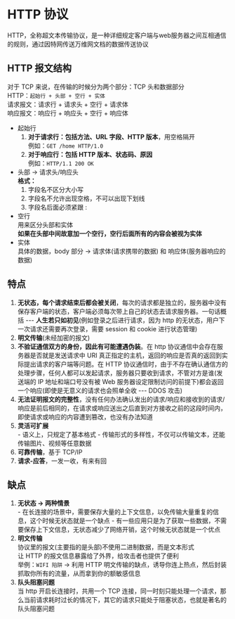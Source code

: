 # HTTP 协议  
HTTP，全称超文本传输协议，是一种详细规定客户端与web服务器之间互相通信的规则，通过因特网传送万维网文档的数据传送协议  

## HTTP 报文结构  
  对于 TCP 来说，在传输的时候分为两个部分：TCP 头和数据部分  
  HTTP：`起始行 + 头部 + 空行 + 实体`  
  请求报文：请求行 + 请求头 + 空行 + 请求体  
  响应报文：响应行 + 响应头 + 空行 + 响应体  
  - 起始行  
    1. **对于请求行：包括方法、URL 字段、HTTP 版本**，用空格隔开  
      例如：`GET /home HTTP/1.0`  
    2. **对于响应行：包括 HTTP 版本、状态码、原因**  
      例如：`HTTP/1.1 200 OK`  
  - 头部 -> 请求头/响应头  
    **格式：**  
    1. 字段名不区分大小写  
    2. 字段名不允许出现空格，不可以出现下划线  
    3. 字段名后面必须紧跟 :  
  - 空行  
    用来区分头部和实体  
    **如果在头部中间故意加一个空行，空行后面所有的内容会被视为实体**  
  - 实体  
    具体的数据，body 部分 -> 请求体(请求携带的数据) 和 响应体(服务器响应的数据)  

## 特点  
  1. **无状态，每个请求结束后都会被关闭**，每次的请求都是独立的，服务器中没有保存客户端的状态，客户端必须每次带上自己的状态去请求服务器。一句话概括 --- **人生若只如初见**(例如登录之后进行请求，因为 http 的无状态，用户下一次请求还需要再次登录，需要 session 和 cookie 进行状态管理)  
  2. **明文传输**(未经加密的报文)  
  3. **不验证通信双方的身份，因此有可能遭遇伪装**。在 http 协议通信中会存在服务器是否就是发送请求中 URI 真正指定的主机，返回的响应是否真的返回到实际提出请求的客户端等问题。在 HTTP 协议通信时，由于不存在确认通信方的处理步骤，任何人都可以发起请求，服务器只要收到请求，不管对方是谁(发送端的 IP 地址和端口号没有被 Web 服务器设定限制访问的前提下)都会返回一个响应(即使是无意义的请求也会照单全收 --- DDOS 攻击)  
  4. **无法证明报文的完整性**，没有任何办法确认发出的请求/响应和接收到的请求/响应是前后相同的，在请求或响应送出之后直到对方接收之前的这段时间内，即使请求或响应的内容遭到篡改，也没有办法知道  
  5. **灵活可扩展**  
    - 语义上，只规定了基本格式
    - 传输形式的多样性，不仅可以传输文本，还能传输图片、视频等任意数据  
  6. **可靠传输**，基于 TCP/IP  
  7. **请求-应答**，一发一收，有来有回  

## 缺点  
  1. **无状态 -> 两种情景**  
    - 在长连接的场景中，需要保存大量的上下文信息，以免传输大量重复的信息，这个时候无状态就是一个缺点 
    - 有一些应用只是为了获取一些数据，不需要保存上下文信息，无状态减少了网络开销，这个时候无状态就是一个优点  
  2. **明文传输**  
    协议里的报文(主要指的是头部)不使用二进制数据，而是文本形式  
    让 HTTP 的报文信息暴露给了外界，给攻击者也提供了便利  
    举例：`WIFI 陷阱` -> 利用 HTTP 明文传输的缺点，诱导你连上热点，然后封装抓取你所有的流量，从而拿到你的额敏感信息  
  3. **队头阻塞问题**  
    当 http 开启长连接时，共用一个 TCP 连接，同一时刻只能处理一个请求，那么当前请求耗时过长的情况下，其它的请求只能处于阻塞状态，也就是著名的队头阻塞问题